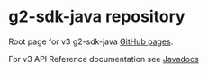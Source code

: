 # g2-sdk-java repository

Root page for v3 g2-sdk-java [GitHub pages](https://pages.github.com/).

For v3 API Reference documentation see [Javadocs](./javadocs/index.html)
